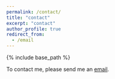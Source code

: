 ```yaml
---
permalink: /contact/
title: "contact"
excerpt: "contact"
author_profile: true
redirect_from:
  - /email
---
```


{% include base_path %}

To contact me, please send me an [email](mailto:morrisbe@iu.edu).